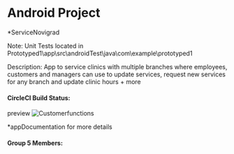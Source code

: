 #  Android Project
*ServiceNovigrad


Note: Unit Tests located in Prototyped1\app\src\androidTest\java\com\example\prototyped1

Description: App to service clinics with multiple branches where employees, customers and managers can use to update services, request new services for any branch and update clinic hours + more

#### CircleCI Build Status:
preview
![Customerfunctions](https://user-images.githubusercontent.com/56610056/208226050-facd4d63-7928-4ed2-9c5f-d1235d67ecf2.png)


*appDocumentation for more details

#### Group 5 Members:

